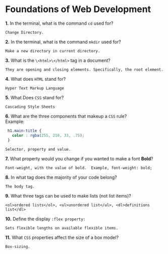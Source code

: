 # Foundations of Web Development

**1.** In the terminal, what is the command `cd` used for?
<!-- enter you answer in the space below -->
```
Change Directory.
```

**2.** In the terminal, what is the command `mkdir` used for?
<!-- enter you answer in the space below -->
```
Make a new directory in current directory.
```

**3.** What is the `\<html>\</html>` tag in a document?
<!-- enter you answer in the space below -->
```
They are opening and closing elements. Specifically, the root element.  
```

**4.** What does `HTML` stand for?
<!-- enter you answer in the space below -->
```
Hyper Text Markup Language
```

**5.** What Does `CSS` stand for?
<!-- enter you answer in the space below -->
```
Cascading Style Sheets
```

**6.** What are the three components that makeup a `CSS` rule? <br> Example:
```css
 h1.main-title {
   color : rgba(255, 210, 33, .75);
 }
```
<!-- enter you answer in the space below -->
```
Selector, property and value.
```

**7.** What property would you change if you wanted to make a font **Bold**?
<!-- enter you answer in the space below -->
```
Font-weight, with the value of bold.  Example, font-weight: bold;
```

**8.** In what tag does the majority of your code belong?
<!-- enter you answer in the space below -->
```
The body tag.
```

**9.** What three tags can be used to make lists (not list items)?
<!-- enter you answer in the space below -->
```
<ol>ordered lists</ol>, <ul>unordered list</ul>, <dl>definitions list</dl>
```

**10.** Define the display `:flex property:`
<!-- enter you answer in the space below -->
```
Sets flexible lengths on available flexible items.
```

**11.** What `CSS` properties affect the size of a box model?
<!-- enter you answer in the space below -->
```
Box-sizing.
```
